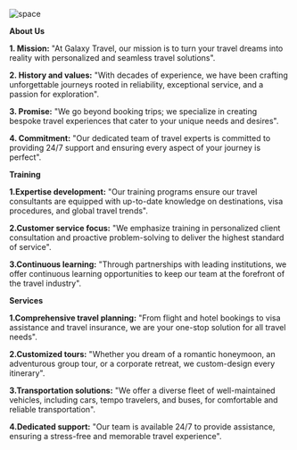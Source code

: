 ![space](https://github.com/user-attachments/assets/436a296d-3e2d-41f4-8d84-f907a8493feb)

**About Us**

**1. Mission:** "At Galaxy Travel, our mission is to turn your travel dreams into reality with personalized and seamless travel solutions".

**2. History and values:** "With decades of experience, we have been crafting unforgettable journeys rooted in reliability, exceptional service, and a passion for exploration".

**3. Promise:** "We go beyond booking trips; we specialize in creating bespoke travel experiences that cater to your unique needs and desires".

**4. Commitment:** "Our dedicated team of travel experts is committed to providing 24/7 support and ensuring every aspect of your journey is perfect".

**Training**

**1.Expertise development:** "Our training programs ensure our travel consultants are equipped with up-to-date knowledge on destinations, visa procedures, and global travel trends".

**2.Customer service focus:** "We emphasize training in personalized client consultation and proactive problem-solving to deliver the highest standard of service".

**3.Continuous learning:** "Through partnerships with leading institutions, we offer continuous learning opportunities to keep our team at the forefront of the travel industry". 

**Services**

**1.Comprehensive travel planning:** "From flight and hotel bookings to visa assistance and travel insurance, we are your one-stop solution for all travel needs".

**2.Customized tours:** "Whether you dream of a romantic honeymoon, an adventurous group tour, or a corporate retreat, we custom-design every itinerary".

**3.Transportation solutions:** "We offer a diverse fleet of well-maintained vehicles, including cars, tempo travelers, and buses, for comfortable and reliable transportation".

**4.Dedicated support:** "Our team is available 24/7 to provide assistance, ensuring a stress-free and memorable travel experience".
